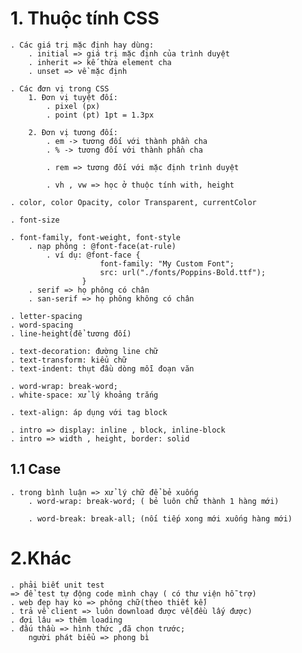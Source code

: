 # 1. Thuộc tính CSS

    . Các giá trị mặc định hay dùng:
        . initial => giá trị mặc định của trình duyệt
        . inherit => kế thừa element cha
        . unset => về mặc định

    . Các đơn vị trong CSS
        1. Đơn vị tuyệt đối:
            . pixel (px)
            . point (pt) 1pt = 1.3px

        2. Đơn vị tương đối:
            . em -> tương đối với thành phần cha
            . % -> tương đối với thành phần cha

            . rem => tương đối với mặc định trình duyệt

            . vh , vw => học ở thuộc tính with, height

    . color, color Opacity, color Transparent, currentColor

    . font-size

    . font-family, font-weight, font-style
        . nạp phông : @font-face(at-rule)
            . ví dụ: @font-face {
                        font-family: "My Custom Font";
                        src: url("./fonts/Poppins-Bold.ttf");
                    }
        . serif => họ phông có chân
        . san-serif => họ phông không có chân

    . letter-spacing
    . word-spacing
    . line-height(để tương đối)

    . text-decoration: đường line chữ
    . text-transform: kiểu chữ
    . text-indent: thụt đầu dòng mỗi đoạn văn

    . word-wrap: break-word;
    . white-space: xử lý khoảng trắng

    . text-align: áp dụng với tag block

    . intro => display: inline , block, inline-block
    . intro => width , height, border: solid

## 1.1 Case

    . trong bình luận => xử lý chữ để bẻ xuống
        . word-wrap: break-word; ( bẻ luôn chữ thành 1 hàng mới)

        . word-break: break-all; (nối tiếp xong mới xuống hàng mới)

# 2.Khác

    . phải biết unit test
    => để test tự động code mình chạy ( có thư viện hỗ trợ)
    . web đẹp hay ko => phông chữ(theo thiết kế)
    . trả về client => luôn download được về(đều lấy được)
    . đợi lâu => thêm loading
    . đấu thầu => hình thức ,đã chọn trước;
        người phát biểu => phong bì
